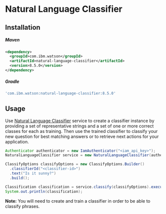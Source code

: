 # Natural Language Classifier

## Installation

##### Maven

```xml
<dependency>
  <groupId>com.ibm.watson</groupId>
  <artifactId>natural-language-classifier</artifactId>
  <version>8.5.0</version>
</dependency>
```

##### Gradle

```gradle
'com.ibm.watson:natural-language-classifier:8.5.0'
```

## Usage

Use [Natural Language Classifier](https://cloud.ibm.com/docs/natural-language-classifier?topic=natural-language-classifier-natural-language-classifier) service to create a classifier instance by providing a set of representative strings and a set of one or more correct classes for each as training. Then use the trained classifier to classify your new question for best matching answers or to retrieve next actions for your application.

```java
Authenticator authenticator = new IamAuthenticator("<iam_api_key>");
NaturalLanguageClassifier service = new NaturalLanguageClassifier(authenticator);

ClassifyOptions classifyOptions = new ClassifyOptions.Builder()
  .classifierId("<classifier-id>")
  .text("Is it sunny?")
  .build();

Classification classification = service.classify(classifyOptions).execute().getResult();
System.out.println(classification);
```

**Note:** You will need to create and train a classifier in order to be able to classify phrases.
